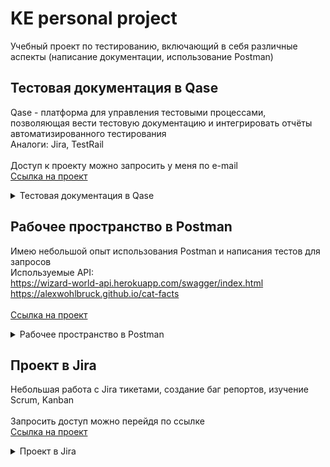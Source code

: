 # KE personal project

Учебный проект по тестированию, включающий в себя различные аспекты (написание документации, использование Postman)

## Тестовая документация в Qase 
Qase - платформа для управления тестовыми процессами, позволяющая вести тестовую документацию и интегрировать отчёты автоматизированного тестирования<br />
Аналоги: Jira, TestRail<br />
<br />
Доступ к проекту можно запросить у меня по e-mail<br />
[Ссылка на проект](https://app.qase.io/project/KE)<br />
<details>
	<summary>Тестовая документация в Qase</summary>
	<img src="https://github.com/mycoldhands/KE/assets/161601627/b9092039-a2a9-42d0-83e8-15722213b19a" />
</details>


## Рабочее пространство в Postman
Имею небольшой опыт использования Postman и написания тестов для запросов<br />
Используемые API:<br />
https://wizard-world-api.herokuapp.com/swagger/index.html<br />
https://alexwohlbruck.github.io/cat-facts<br />
<br />
[Ссылка на проект](https://www.postman.com/altimetry-astronomer-38517893/workspace/my-test-project/request/33314807-1dd8e2db-3da8-4289-8018-a5709fef37ff)<br />
<details>
	<summary>Рабочее пространство в Postman</summary>
	<img src="https://github.com/mycoldhands/KE/assets/161601627/4fa3267b-6c24-4b7d-880a-9870f64fbf8c" />
</details>


## Проект в Jira<br />
Небольшая работа с Jira тикетами, создание баг репортов, изучение Scrum, Kanban<br />
<br />
Запросить доступ можно перейдя по ссылке<br />
[Ссылка на проект](https://ke-project.atlassian.net/jira/software/projects/KE/boards/2)<br />
<details>
	<summary>Проект в Jira</summary>
	<img src="https://github.com/mycoldhands/KE/assets/161601627/1ecb24c5-7e21-4dd1-a7b2-52594fc4607f" />
</details>
